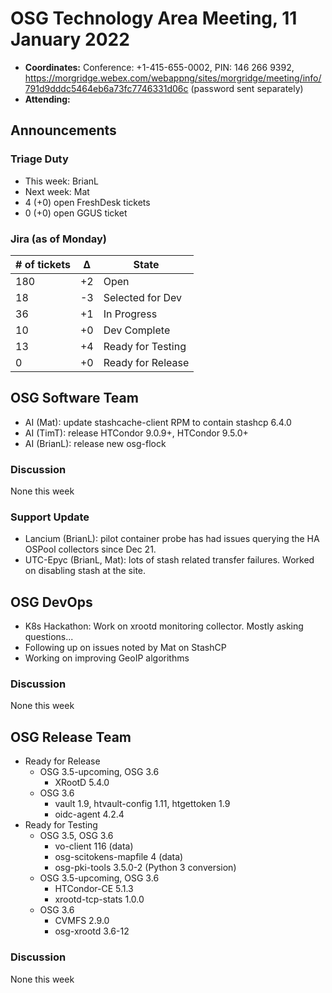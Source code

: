 # OSG Technology Area Meeting, 11 January 2022

-   **Coordinates:** Conference: +1-415-655-0002, PIN: 146 266 9392,
    <https://morgridge.webex.com/webappng/sites/morgridge/meeting/info/791d9dddc5464eb6a73fc7746331d06c> (password sent separately)
-   **Attending:** 

## Announcements

### Triage Duty

-   This week: BrianL
-   Next week: Mat
-   4 (+0) open FreshDesk tickets
-   0 (+0) open GGUS ticket

### Jira (as of Monday)

| # of tickets | &Delta; | State             |
|--------------|---------|-------------------|
| 180          | +2      | Open              |
| 18           | -3      | Selected for Dev  |
| 36           | +1      | In Progress       |
| 10           | +0      | Dev Complete      |
| 13           | +4      | Ready for Testing |
| 0            | +0      | Ready for Release |

## OSG Software Team

-   AI (Mat): update stashcache-client RPM to contain stashcp 6.4.0
-   AI (TimT): release HTCondor 9.0.9+, HTCondor 9.5.0+
-   AI (BrianL): release new osg-flock

### Discussion

None this week

### Support Update

-   Lancium (BrianL): pilot container probe has had issues querying the HA OSPool collectors since Dec 21.
-   UTC-Epyc (BrianL, Mat): lots of stash related transfer failures.
    Worked on disabling stash at the site.

## OSG DevOps

- K8s Hackathon: Work on xrootd monitoring collector.  Mostly asking questions...
- Following up on issues noted by Mat on StashCP
- Working on improving GeoIP algorithms

### Discussion

None this week

## OSG Release Team

-   Ready for Release
    -   OSG 3.5-upcoming, OSG 3.6
        -   XRootD 5.4.0
    -   OSG 3.6
        -   vault 1.9, htvault-config 1.11, htgettoken 1.9
        -   oidc-agent 4.2.4
-   Ready for Testing
    -   OSG 3.5, OSG 3.6
        -   vo-client 116 (data)
        -   osg-scitokens-mapfile 4 (data)
        -   osg-pki-tools 3.5.0-2 (Python 3 conversion)
    -   OSG 3.5-upcoming, OSG 3.6
        -   HTCondor-CE 5.1.3
        -   xrootd-tcp-stats 1.0.0
    -   OSG 3.6
        -   CVMFS 2.9.0
        -   osg-xrootd 3.6-12

### Discussion

None this week
